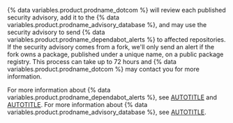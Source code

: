 {% data variables.product.prodname_dotcom %} will review each published security advisory, add it to the {% data variables.product.prodname_advisory_database %}, and may use the security advisory to send {% data variables.product.prodname_dependabot_alerts %} to affected repositories. If the security advisory comes from a fork, we'll only send an alert if the fork owns a package, published under a unique name, on a public package registry. This process can take up to 72 hours and {% data variables.product.prodname_dotcom %} may contact you for more information.

For more information about {% data variables.product.prodname_dependabot_alerts %}, see [AUTOTITLE](/code-security/dependabot/dependabot-alerts/about-dependabot-alerts#dependabot-alerts-for-vulnerable-dependencies) and [AUTOTITLE](/code-security/dependabot/dependabot-security-updates/about-dependabot-security-updates#about-dependabot-security-updates). For more information about {% data variables.product.prodname_advisory_database %}, see [AUTOTITLE](/code-security/security-advisories/working-with-global-security-advisories-from-the-github-advisory-database/browsing-security-advisories-in-the-github-advisory-database).
